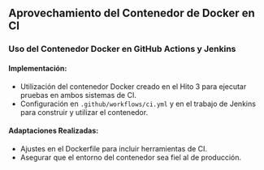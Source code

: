 ## Aprovechamiento del Contenedor de Docker en CI

### Uso del Contenedor Docker en GitHub Actions y Jenkins

#### Implementación:
- Utilización del contenedor Docker creado en el Hito 3 para ejecutar pruebas en ambos sistemas de CI.
- Configuración en `.github/workflows/ci.yml` y en el trabajo de Jenkins para construir y utilizar el contenedor.

#### Adaptaciones Realizadas:
- Ajustes en el Dockerfile para incluir herramientas de CI.
- Asegurar que el entorno del contenedor sea fiel al de producción.
